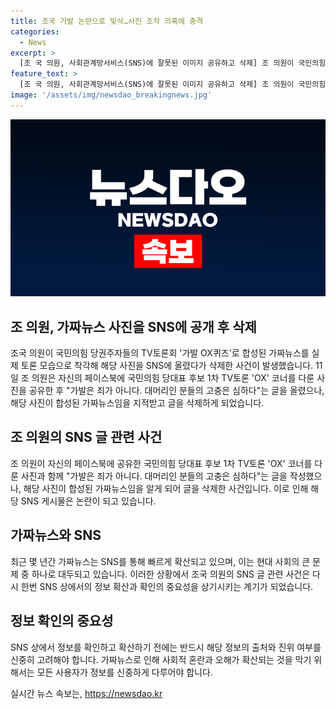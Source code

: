 ```yaml
---
title: 조국 가발 논란으로 빛삭…사진 조작 의혹에 충격
categories:
  - News
excerpt: >
  [조 국 의원, 사회관계망서비스(SNS)에 잘못된 이미지 공유하고 삭제] 조 의원이 국민의힘 당대표 후보 TV토론에서 합성된 가짜뉴스 사진을 실제 토론 화면으로 착각해 공유 후 삭제했다. 토론의 질문은 가발인 사람 관련이 아니라 정치 관련 질문이었다. 조국 의원은 사진에 대한 지적을 받자 글을 내리고 사진은 합성된 것이었다.
feature_text: >
  [조 국 의원, 사회관계망서비스(SNS)에 잘못된 이미지 공유하고 삭제] 조 의원이 국민의힘 당대표 후보 TV토론에서 합성된 가짜뉴스 사진을 실제 토론 화면으로 착각해 공유 후 삭제했다. 토론의 질문은 가발인 사람 관련이 아니라 정치 관련 질문이었다. 조국 의원은 사진에 대한 지적을 받자 글을 내리고 사진은 합성된 것이었다.
image: '/assets/img/newsdao_breakingnews.jpg'
---
```


<p><img src="/assets/img/newsdao_breakingnews.jpg" alt="ontimetimes 속보" /></p>

<h2 data-ke-size="size26">조 의원, 가짜뉴스 사진을 SNS에 공개 후 삭제</h2>

<p data-ke-size="size16">조국 의원이 국민의힘 당권주자들의 TV토론회 '가발 OX퀴즈'로 합성된 가짜뉴스를 실제 토론 모습으로 착각해 해당 사진을 SNS에 올렸다가 삭제한 사건이 발생했습니다. 11일 조 의원은 자신의 페이스북에 국민의힘 당대표 후보 1차 TV토론 'OX' 코너를 다룬 사진을 공유한 후 "가발은 죄가 아니다. 대머리인 분들의 고충은 심하다"는 글을 올렸으나, 해당 사진이 합성된 가짜뉴스임을 지적받고 글을 삭제하게 되었습니다.</p>

<h2 data-ke-size="size26">조 의원의 SNS 글 관련 사건</h2>

<p data-ke-size="size16">조 의원이 자신의 페이스북에 공유한 국민의힘 당대표 후보 1차 TV토론 'OX' 코너를 다룬 사진과 함께 "가발은 죄가 아니다. 대머리인 분들의 고충은 심하다"는 글을 작성했으나, 해당 사진이 합성된 가짜뉴스임을 알게 되어 글을 삭제한 사건입니다. 이로 인해 해당 SNS 게시물은 논란이 되고 있습니다.</p>

<h2 data-ke-size="size26">가짜뉴스와 SNS</h2>

<p data-ke-size="size16">최근 몇 년간 가짜뉴스는 SNS를 통해 빠르게 확산되고 있으며, 이는 현대 사회의 큰 문제 중 하나로 대두되고 있습니다. 이러한 상황에서 조국 의원의 SNS 글 관련 사건은 다시 한번 SNS 상에서의 정보 확산과 확인의 중요성을 상기시키는 계기가 되었습니다.</p>

<h2 data-ke-size="size26">정보 확인의 중요성</h2>

<p data-ke-size="size16">SNS 상에서 정보를 확인하고 확산하기 전에는 반드시 해당 정보의 출처와 진위 여부를 신중히 고려해야 합니다. 가짜뉴스로 인해 사회적 혼란과 오해가 확산되는 것을 막기 위해서는 모든 사용자가 정보를 신중하게 다루어야 합니다.</p>
실시간 뉴스 속보는, <a href="https://newsdao.kr" rel="dofollow">https://newsdao.kr</a>


